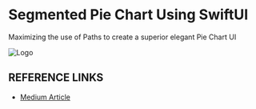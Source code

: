 
# Segmented Pie Chart Using SwiftUI

Maximizing the use of Paths to create a superior elegant Pie Chart UI

![Logo](https://miro.medium.com/max/438/1*Q_dP65BZhl_E5vN-Q4rCXw.png)


## REFERENCE LINKS

 - [Medium Article](https://betterprogramming.pub/create-a-segmented-pie-chart-using-swiftui-7b0adbbc4ef6)




